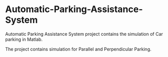 # Automatic-Parking-Assistance-System

Automatic Parking Assistance System project contains the simulation of Car parking in Matlab.

The project contains simulation for Parallel and Perpendicular Parking.
